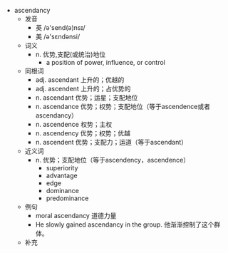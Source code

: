 - ascendancy
  - 发音
    - 英 /ə'send(ə)nsɪ/
    - 美 /ə'sɛndənsi/
  - 词义
    - n. 优势,支配(或统治)地位
      - a position of power, influence, or control
  - 同根词
    - adj. ascendant 上升的；优越的
    - adj. ascendent 上升的；占优势的
    - n. ascendant 优势；运星；支配地位
    - n. ascendance 优势；权势；支配地位（等于ascendence或者ascendancy）
    - n. ascendence 权势；主权
    - n. ascendency 优势；权势；优越
    - n. ascendent 优势；支配力；运道（等于ascendant）
  - 近义词
    - n. 优势；支配地位（等于ascendency，ascendence）
      - superiority
      - advantage
      - edge
      - dominance
      - predominance
  - 例句
    - moral ascendancy 道德力量
    - He slowly gained ascendancy in the group. 他渐渐控制了这个群体。
  - 补充